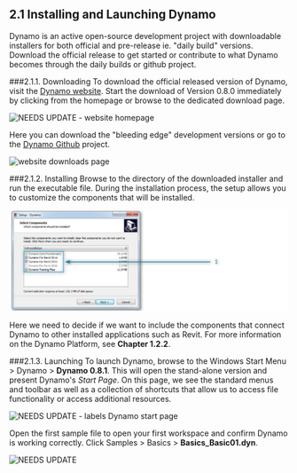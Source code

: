 ## 2.1 Installing and Launching Dynamo

Dynamo is an active open-source development project with downloadable installers for both official and pre-release ie. "daily build" versions. Download the official release to get started or contribute to what Dynamo becomes through the daily builds or github project.

###2.1.1. Downloading
To download the official released version of Dynamo, visit the [Dynamo website](http://dynamobim.com/). Start the download of Version 0.8.0 immediately by clicking from the homepage or browse to the dedicated download page. 

![NEEDS UPDATE - website homepage](images/2-1/01_a.png)

Here you can download the "bleeding edge" development versions or go to the [Dynamo Github](https://github.com/DynamoDS/Dynamo) project.

![website downloads page](images/2-1/01_b.png)

###2.1.2. Installing
Browse to the directory of the downloaded installer and run the executable file. During the installation process, the setup allows you to customize the components that will be installed. 

![Setup Window](images/2-1/2-1-Installing.png)

Here we need to decide if we want to include the components that connect Dynamo to other installed applications such as Revit. For more information on the Dynamo Platform, see **Chapter 1.2.2**.

###2.1.3. Launching
To launch Dynamo, browse to the Windows Start Menu > Dynamo > **Dynamo 0.8.1**. This will open the stand-alone version and present Dynamo's *Start Page*. On this page, we see the standard menus and toolbar as well as a collection of shortcuts that allow us to access file functionality or access additional resources. 

![NEEDS UPDATE - labels Dynamo start page](images/2-1/01_d.png)

Open the first sample file to open your first workspace and confirm Dynamo is working correctly. Click Samples > Basics > **Basics_Basic01.dyn**. 

![NEEDS UPDATE](images/2-1/01_e.png)
